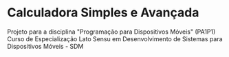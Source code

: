 # Calculadora Simples e Avançada

Projeto para a disciplina "Programação para Dispositivos Móveis" (PA1P1)
Curso de Especialização Lato Sensu em Desenvolvimento de Sistemas para Dispositivos Móveis - SDM
